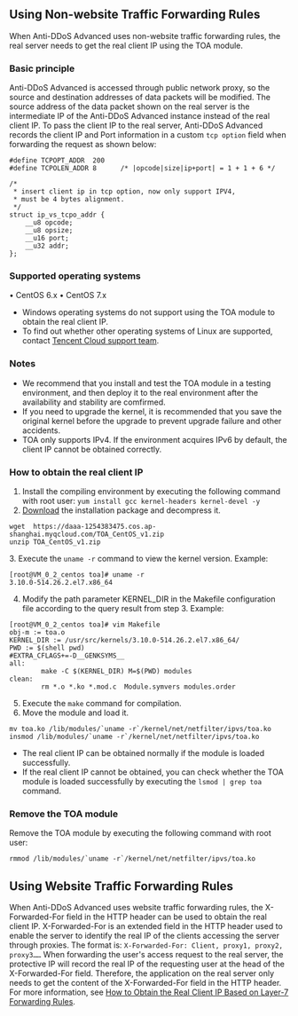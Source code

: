 ## Using Non-website Traffic Forwarding Rules
When Anti-DDoS Advanced uses non-website traffic forwarding rules, the real server needs to get the real client IP using the TOA module.

### Basic principle
Anti-DDoS Advanced is accessed through public network proxy, so the source and destination addresses of data packets will be modified. The source address of the data packet shown on the real server is the intermediate IP of the Anti-DDoS Advanced instance instead of the real client IP. To pass the client IP to the real server, Anti-DDoS Advanced records the client IP and Port information in a custom `tcp option` field when forwarding the request as shown below:
```
#define TCPOPT_ADDR  200
#define TCPOLEN_ADDR 8      /* |opcode|size|ip+port| = 1 + 1 + 6 */

/*
 * insert client ip in tcp option, now only support IPV4,
 * must be 4 bytes alignment.
 */
struct ip_vs_tcpo_addr {
    __u8 opcode;
    __u8 opsize;
    __u16 port;
    __u32 addr;
};
```

### Supported operating systems
•	CentOS 6.x
•	CentOS 7.x
>
- Windows operating systems do not support using the TOA module to obtain the real client IP.
- To find out whether other operating systems of Linux are supported, contact [Tencent Cloud support team](https://intl.cloud.tencent.com/contact-sales).

### Notes
- We recommend that you install and test the TOA module in a testing environment, and then deploy it to the real environment after the availability and stability are comfirmed.
- If you need to upgrade the kernel, it is recommended that you save the original kernel before the upgrade to prevent upgrade failure and other accidents.
-  TOA only supports IPv4. If the environment acquires IPv6 by default, the client IP cannot be obtained correctly.

### How to obtain the real client IP
1. Install the compiling environment by executing the following command with root user:
`yum install gcc kernel-headers kernel-devel -y `
2. [Download](https://daaa-1254383475.cos.ap-shanghai.myqcloud.com/TOA_CentOS_v1.zip) the installation package and decompress it.
 ```
wget  https://daaa-1254383475.cos.ap-shanghai.myqcloud.com/TOA_CentOS_v1.zip
unzip TOA_CentOS_v1.zip
 ```
 <span id="step3"></span>
3. Execute the `uname -r` command to view the kernel version.
 Example:
```
[root@VM_0_2_centos toa]# uname -r
3.10.0-514.26.2.el7.x86_64
```
4. Modify the path parameter KERNEL_DIR in the Makefile configuration file according to the query result from step 3.
Example:
```
[root@VM_0_2_centos toa]# vim Makefile 
obj-m := toa.o
KERNEL_DIR := /usr/src/kernels/3.10.0-514.26.2.el7.x86_64/
PWD := $(shell pwd)
#EXTRA_CFLAGS+=-D__GENKSYMS__
all:
        make -C $(KERNEL_DIR) M=$(PWD) modules
clean:    
        rm *.o *.ko *.mod.c  Module.symvers modules.order
```
5. Execute the `make` command for compilation.
6. Move the module and load it.
```
mv toa.ko /lib/modules/`uname -r`/kernel/net/netfilter/ipvs/toa.ko
insmod /lib/modules/`uname -r`/kernel/net/netfilter/ipvs/toa.ko
```
 - The real client IP can be obtained normally if the module is loaded successfully.
 - If the real client IP cannot be obtained, you can check whether the TOA module is loaded successfully by executing the `lsmod | grep toa` command.

### Remove the TOA module
Remove the TOA module by executing the following command with root user:
```
rmmod /lib/modules/`uname -r`/kernel/net/netfilter/ipvs/toa.ko
```

## Using Website Traffic Forwarding Rules
When Anti-DDoS Advanced uses website traffic forwarding rules, the X-Forwarded-For field in the HTTP header can be used to obtain the real client IP.
X-Forwarded-For is an extended field in the HTTP header used to enable the server to identify the real IP of the clients accessing the server through proxies.
The format is:
`X-Forwarded-For: Client, proxy1, proxy2, proxy3……`
When forwarding the user's access request to the real server, the protective IP will record the real IP of the requesting user at the head of the X-Forwarded-For field. Therefore, the application on the real server only needs to get the content of the X-Forwarded-For field in the HTTP header.
For more information, see [How to Obtain the Real Client IP Based on Layer-7 Forwarding Rules](https://intl.cloud.tencent.com/document/product/214/3728).


